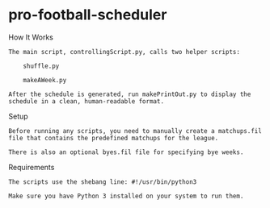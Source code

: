 # pro-football-scheduler
How It Works

    The main script, controllingScript.py, calls two helper scripts:

        shuffle.py

        makeAWeek.py

    After the schedule is generated, run makePrintOut.py to display the schedule in a clean, human-readable format.

Setup

    Before running any scripts, you need to manually create a matchups.fil file that contains the predefined matchups for the league.

    There is also an optional byes.fil file for specifying bye weeks.

Requirements

    The scripts use the shebang line: #!/usr/bin/python3

    Make sure you have Python 3 installed on your system to run them.


